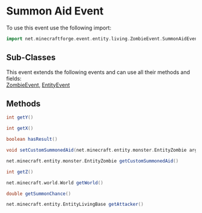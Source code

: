 # Summon Aid Event

To use this event use the following import:
```groovy
import net.minecraftforge.event.entity.living.ZombieEvent.SummonAidEvent
```

## Sub-Classes
This event extends the following events and can use all their methods and fields: <br>
[ZombieEvent](zombie_event.md), [EntityEvent](../entity_event/entity_event.md)

## Methods
```groovy
int getY()
```

```groovy
int getX()
```

```groovy
boolean hasResult()
```

```groovy
void setCustomSummonedAid(net.minecraft.entity.monster.EntityZombie arg0)
```

```groovy
net.minecraft.entity.monster.EntityZombie getCustomSummonedAid()
```

```groovy
int getZ()
```

```groovy
net.minecraft.world.World getWorld()
```

```groovy
double getSummonChance()
```

```groovy
net.minecraft.entity.EntityLivingBase getAttacker()
```

